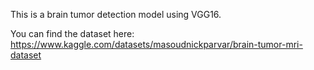 This is a brain tumor detection model using VGG16.

You can find the dataset here: https://www.kaggle.com/datasets/masoudnickparvar/brain-tumor-mri-dataset


